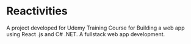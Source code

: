 # Reactivities

A project developed for Udemy Training Course for Building a web app using React .js and C# .NET. A fullstack web app development.
